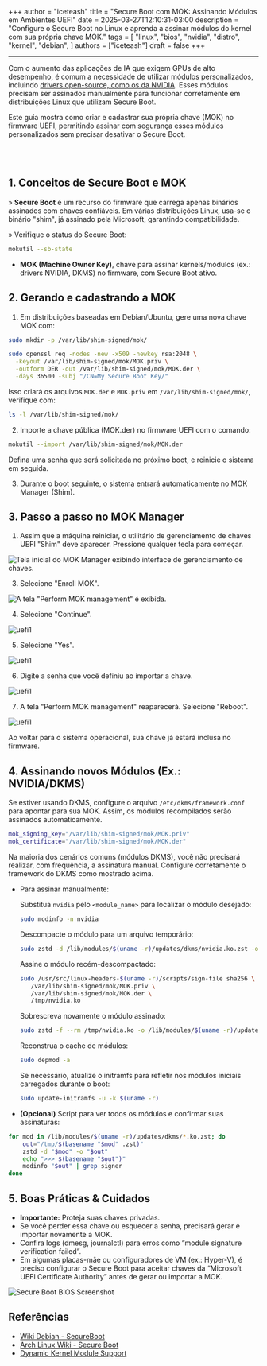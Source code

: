 +++
author = "iceteash"
title = "Secure Boot com MOK: Assinando Módulos em Ambientes UEFI"
date = 2025-03-27T12:10:31-03:00
description = "Configure o Secure Boot no Linux e aprenda a assinar módulos do kernel com sua própria chave MOK."
tags = [
  "linux",
  "bios",
  "nvidia",
  "distro",
  "kernel",
  "debian",
]
authors = ["iceteash"]
draft = false
+++

<!--more-->
----

Com o aumento das aplicações de IA que exigem GPUs de alto desempenho, é comum a necessidade de utilizar módulos personalizados, incluindo <a href="https://github.com/NVIDIA/open-gpu-kernel-modules" target="_blank">drivers open-source, como os da NVIDIA</a>. Esses módulos precisam ser assinados manualmente para funcionar corretamente em distribuições Linux que utilizam Secure Boot.

Este guia mostra como criar e cadastrar sua própria chave (MOK) no firmware UEFI, permitindo assinar com segurança esses módulos personalizados sem precisar desativar o Secure Boot.

<br></br>

## 1. Conceitos de Secure Boot e MOK

» **Secure Boot** é um recurso do firmware que carrega apenas binários assinados com chaves confiáveis. Em várias distribuições Linux, usa-se o binário "shim", já assinado pela Microsoft, garantindo compatibilidade.

» Verifique o status do Secure Boot:
```bash
mokutil --sb-state
```

- **MOK (Machine Owner Key)**, chave para assinar kernels/módulos (ex.: drivers NVIDIA, DKMS) no firmware, com Secure Boot ativo.

## 2. Gerando e cadastrando a MOK

1. Em distribuições baseadas em Debian/Ubuntu, gere uma nova chave MOK com:

```bash
sudo mkdir -p /var/lib/shim-signed/mok/

sudo openssl req -nodes -new -x509 -newkey rsa:2048 \
  -keyout /var/lib/shim-signed/mok/MOK.priv \
  -outform DER -out /var/lib/shim-signed/mok/MOK.der \
  -days 36500 -subj "/CN=My Secure Boot Key/"
```

Isso criará os arquivos `MOK.der` e `MOK.priv` em `/var/lib/shim-signed/mok/`, verifique com:
```bash
ls -l /var/lib/shim-signed/mok/
```

2. Importe a chave pública (MOK.der) no firmware UEFI com o comando:

```bash
mokutil --import /var/lib/shim-signed/mok/MOK.der
```

Defina uma senha que será solicitada no próximo boot, e reinicie o sistema em seguida.

3. Durante o boot seguinte, o sistema entrará automaticamente no MOK Manager (Shim).

## 3. Passo a passo no MOK Manager

1. Assim que a máquina reiniciar, o utilitário de gerenciamento de chaves UEFI "Shim" deve aparecer. Pressione qualquer tecla para começar.

![Tela inicial do MOK Manager exibindo interface de gerenciamento de chaves.](/images/2025/secure-boot-bios-2.png)

3. Selecione "Enroll MOK".

![A tela "Perform MOK management" é exibida.](/images/2025/secure-boot-bios-3.png)

4. Selecione "Continue".

![uefi1](/images/2025/secure-boot-bios-6.png)

5. Selecione "Yes".

![uefi1](/images/2025/secure-boot-bios-7.png)

6. Digite a senha que você definiu ao importar a chave.

![uefi1](/images/2025/secure-boot-bios-8.png)

7. A tela "Perform MOK management" reaparecerá. Selecione "Reboot".

![uefi1](/images/2025/secure-boot-bios-9.png)

Ao voltar para o sistema operacional, sua chave já estará inclusa no firmware.

## 4. Assinando novos Módulos (Ex.: NVIDIA/DKMS)

Se estiver usando DKMS, configure o arquivo `/etc/dkms/framework.conf` para apontar para sua MOK. Assim, os módulos recompilados serão assinados automaticamente.

```bash
mok_signing_key="/var/lib/shim-signed/mok/MOK.priv"
mok_certificate="/var/lib/shim-signed/mok/MOK.der"
```

Na maioria dos cenários comuns (módulos DKMS), você não precisará realizar, com frequência, a assinatura manual. Configure corretamente o framework do DKMS como mostrado acima.

- Para assinar manualmente:

   Substitua `nvidia` pelo `<module_name>` para localizar o módulo desejado:
   ```bash
   sudo modinfo -n nvidia
   ```
   Descompacte o módulo para um arquivo temporário:
   ```bash
   sudo zstd -d /lib/modules/$(uname -r)/updates/dkms/nvidia.ko.zst -o /tmp/nvidia.ko
   ```
   Assine o módulo recém-descompactado:
   ```bash
   sudo /usr/src/linux-headers-$(uname -r)/scripts/sign-file sha256 \
      /var/lib/shim-signed/mok/MOK.priv \
      /var/lib/shim-signed/mok/MOK.der \
      /tmp/nvidia.ko
   ```
   Sobrescreva novamente o módulo assinado:
   ```bash
   sudo zstd -f --rm /tmp/nvidia.ko -o /lib/modules/$(uname -r)/updates/dkms/nvidia.ko.zst
   ```
   Reconstrua o cache de módulos:
   ```bash
   sudo depmod -a
   ```
   Se necessário, atualize o initramfs para refletir nos módulos iniciais carregados durante o boot:
   ```bash
   sudo update-initramfs -u -k $(uname -r)
   ```

- **(Opcional)** Script para ver todos os módulos e confirmar suas assinaturas:

```bash
for mod in /lib/modules/$(uname -r)/updates/dkms/*.ko.zst; do
    out="/tmp/$(basename "$mod" .zst)"
    zstd -d "$mod" -o "$out"
    echo ">>> $(basename "$out")"
    modinfo "$out" | grep signer
done
```

## 5. Boas Práticas & Cuidados

- **Importante:** Proteja suas chaves privadas.
- Se você perder essa chave ou esquecer a senha, precisará gerar e importar novamente a MOK.
- Confira logs (dmesg, journalctl) para erros como “module signature verification failed”.
- Em algumas placas-mãe ou configuradores de VM (ex.: Hyper-V), é preciso configurar o Secure Boot para aceitar chaves da “Microsoft UEFI Certificate Authority” antes de gerar ou importar a MOK.

![Secure Boot BIOS Screenshot](/images/2025/secure-boot-bios-1.png)

## Referências

- [Wiki Debian - SecureBoot](https://wiki.debian.org/SecureBoot#MOK_-_Machine_Owner_Key)
- [Arch Linux Wiki - Secure Boot](https://wiki.archlinux.org/title/Unified_Extensible_Firmware_Interface/Secure_Boot)
- [Dynamic Kernel Module Support](https://wiki.archlinux.org/title/Dynamic_Kernel_Module_Support)
